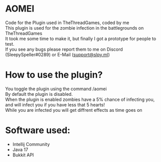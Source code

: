 # AOMEI
Code for the Plugin used in TheThreadGames, coded by me
<br>
This plugin is used for the zombie infection in the battlegrounds on TheThreadGames
<br>
It took me some time to make it, but finally I got a prototype for people to test.
<br>
If you see any bugs please report them to me on Discord (SleepySpeller#0289) or E-Mail (support@slpy.ml)
<br>
# How to use the plugin?
You toggle the plugin using the command /aomei
<br>
By default the plugin is disabled.
<br>
When the plugin is enabled zombies have a 5% chance of infecting you, and will infect you if you have less that 5 hearts!
<br>
While you are infected you will get diffrent effects as time goes on

# Software used:
 - Intellij Community
 - Java 17
 - Bukkit API
